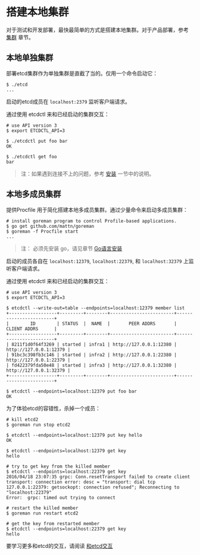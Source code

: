# 搭建本地集群

对于测试和开发部署，最快最简单的方式是搭建本地集群。对于产品部署，参考 [集群](clustering.d) 章节。

## 本地单独集群

部署etcd集群作为单独集群是直截了当的。仅用一个命令启动它：

```
$ ./etcd
...
```

启动的etcd成员在 `localhost:2379` 监听客户端请求。

通过使用 etcdctl 来和已经启动的集群交互：

```
# use API version 3
$ export ETCDCTL_API=3

$ ./etcdctl put foo bar
OK

$ ./etcdctl get foo
bar
```

> 注：如果遇到连接不上的问题，参考 [安装](../../installation/index.md) 一节中的说明。

## 本地多成员集群

提供Procfile 用于简化搭建本地多成员集群。通过少量命令来启动多成员集群：

```
# install goreman program to control Profile-based applications.
$ go get github.com/mattn/goreman
$ goreman -f Procfile start
...
```

> 注： 必须先安装 go，请见章节 [Go语言安装](../../installation/golang.md)

启动的成员各自在 `localhost:12379`, `localhost:22379`, 和 `localhost:32379` 上监听客户端请求。

通过使用 etcdctl 来和已经启动的集群交互：

```
# use API version 3
$ export ETCDCTL_API=3

$ etcdctl --write-out=table --endpoints=localhost:12379 member list
+------------------+---------+--------+------------------------+------------------------+
|        ID        | STATUS  |  NAME  |       PEER ADDRS       |      CLIENT ADDRS      |
+------------------+---------+--------+------------------------+------------------------+
| 8211f1d0f64f3269 | started | infra1 | http://127.0.0.1:12380 | http://127.0.0.1:12379 |
| 91bc3c398fb3c146 | started | infra2 | http://127.0.0.1:22380 | http://127.0.0.1:22379 |
| fd422379fda50e48 | started | infra3 | http://127.0.0.1:32380 | http://127.0.0.1:32379 |
+------------------+---------+--------+------------------------+------------------------+

$ etcdctl --endpoints=localhost:12379 put foo bar
OK
```

为了体验etcd的容错性，杀掉一个成员：
```
# kill etcd2
$ goreman run stop etcd2

$ etcdctl --endpoints=localhost:12379 put key hello
OK

$ etcdctl --endpoints=localhost:12379 get key
hello

# try to get key from the killed member
$ etcdctl --endpoints=localhost:22379 get key
2016/04/18 23:07:35 grpc: Conn.resetTransport failed to create client transport: connection error: desc = "transport: dial tcp 127.0.0.1:22379: getsockopt: connection refused"; Reconnecting to "localhost:22379"
Error:  grpc: timed out trying to connect

# restart the killed member
$ goreman run restart etcd2

# get the key from restarted member
$ etcdctl --endpoints=localhost:22379 get key
hello
```

要学习更多和etcd的交互，请阅读 [和etcd交互](interacting_v3.md)


